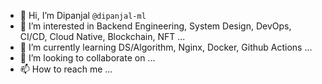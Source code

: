 - 👋 Hi, I’m Dipanjal ```@dipanjal-ml```
- 👀 I’m interested in Backend Engineering, System Design, DevOps, CI/CD, Cloud Native, Blockchain, NFT ...
- 🌱 I’m currently learning DS/Algorithm, Nginx, Docker, Github Actions ...
- 💞️ I’m looking to collaborate on ...
- 📫 How to reach me ...

<!---
dipanjal-ml/dipanjal-ml is a ✨ special ✨ repository because its `README.md` (this file) appears on your GitHub profile.
You can click the Preview link to take a look at your changes.
--->
